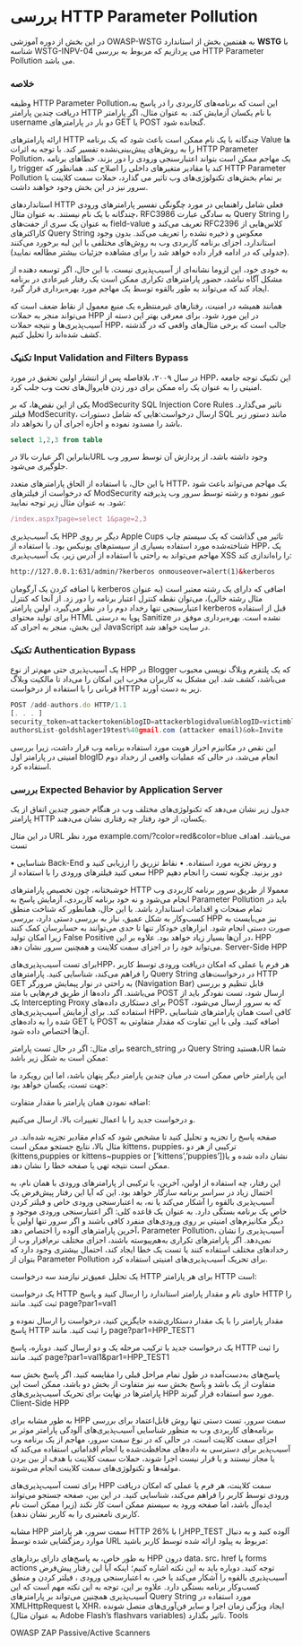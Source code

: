 
# بررسی HTTP Parameter Pollution

در این بخش از دوره آموزشی OWASP-WSTG به هفتمین بخش از استاندارد **WSTG** با شناسه WSTG-INPV-04 می پردازیم که مربوط به بررسی HTTP Parameter Pollution می باشد.

### خلاصه

وظیفه HTTP Parameter Pollution،این است که برنامه‌های کاربردی را در پاسخ به دریافت چندین پارامتر HTTP با نام یکسان آزمایش کند. به عنوان مثال، اگر پارامتر username دو بار در پارامترهای GET یا POST گنجانده شود.

ارائه پارامترهای HTTP چندگانه با یک نام ممکن است باعث شود که یک برنامه Value ها را به روش‌های پیش‌بینی‌نشده تفسیر کند. با توجه به اثرات HTTP Parameter Pollution، یک مهاجم ممکن است بتواند اعتبارسنجی ورودی را دور بزند، خطاهای برنامه را trigger کند یا مقادیر متغیرهای داخلی را اصلاح کند. همانطور که HTTP Parameter Pollution بر تمام بخش‌های تکنولوژی‌های وب تاثیر می گذارد، حملات سمت کلاینت یا سرور نیز در این بخش وجود خواهند داشت.

استانداردهای HTTP فعلی شامل راهنمایی در مورد چگونگی تفسیر پارامترهای ورودی چندگانه با یک نام نیستند. به عنوان مثال، RFC3986 به سادگی عبارت Query String را به عنوان یک سری از جفت‌های field-value تعریف می‌کند و RFC2396 کلاس‌هایی از کاراکترهای Query String معکوس و ذخیره نشده را تعریف می‌کند. بدون وجود استاندارد، اجزای برنامه کاربردی وب به روش‌های مختلفی با این لبه برخورد می‌کنند (‏جدولی که در ادامه قرار داده خواهد شد را برای مشاهده جزئیات بیشتر مطالعه نمایید)‏.

به خودی خود، این لزوما نشانه‌ای از آسیب‌پذیری نیست. با این حال، اگر توسعه دهنده از مشکل آگاه نباشد، حضور پارامترهای تکراری ممکن است یک رفتار غیرعادی در برنامه ایجاد کند که می‌تواند به طور بالقوه توسط یک مهاجم مورد بهره‌برداری قرار گیرد.

همانند همیشه در امنیت، رفتارهای غیرمنتظره یک منبع معمول از نقاط ضعف است که می‌تواند منجر به حملات HPP در این مورد شود. برای معرفی بهتر این دسته از آسیب‌پذیری‌ها و نتیجه حملات HPP، جالب است که برخی مثال‌های واقعی که در گذشته کشف شده‌اند را تحلیل کنیم.
### تکنیک Input Validation and Filters Bypass

در سال ۲۰۰۹، بلافاصله پس از انتشار اولین تحقیق در مورد HPP، این تکنیک توجه جامعه امنیتی را به عنوان یک راه ممکن برای دور زدن فایروال‌های تحت وب جلب کرد.

یکی از این نقص‌ها، که بر ModSecurity SQL Injection Core Rules تاثیر می‌گذارد. فیلتر ModSecurity، ارسال درخواست:هایی که شامل دستورات SQL مانند دستور زیر باشد را مسدود نموده و اجازه اجرای آن را نخواهد داد.

```sql
select 1,2,3 from table
```
بنابراین اگر عبارت بالا درURL وجود داشته باشد، از پردازش آن توسط سرور وب جلوگیری می‌شود.

با این حال، با استفاده از الحاق پارامترهای متعدد HTTP، یک مهاجم می‌تواند باعث شود که درخواست از فیلترهای ModSecurity عبور نموده و رشته توسط سرور وب پذیرفته شود. به عنوان مثال زیر توجه نمایید:

```js
/index.aspx?page=select 1&page=2,3
```

یک آسیب‌پذیری HPP دیگر بر روی Apple Cups تاثیر می گذاشت که یک سیستم چاپ شناخته‌شده مورد استفاده بسیاری از سیستم‌های یونیکس بود. با استفاده از HPP، یک مهاجم می‌تواند به راحتی با استفاده از آدرس زیر، یک آسیب‌پذیری XSS را راه‌اندازی کند:

```html
http://127.0.0.1:631/admin/?kerberos onmouseover=alert(1)&kerberos
```

با اضافه کردن یک آرگومان kerberos اضافی که دارای یک رشته معتبر است (‏به عنوان مثال رشته خالی)‏، می‌توان نقطه کنترل اعتبار برنامه را دور زد. از آنجا که کنترل اعتبارسنجی تنها رخداد دوم را در نظر می‌گیرد، اولین پارامتر kerberos قبل از استفاده برای تولید محتوای HTML پویا به درستی Sanitize نشده است. بهره‌برداری موفق در این بخش، منجر به اجرای کد JavaScript در سایت خواهد شد.
### تکنیک Authentication Bypass

یک آسیب‌پذیری حتی مهم‌تر از نوع HPP در Blogger که یک پلتفرم وبلاگ نویسی محبوب می‌باشد، کشف شد. این مشکل به کاربران مخرب این امکان را می‌داد تا مالکیت وبلاگ قربانی را با استفاده از درخواست HTTP زیر به دست آورند.

```js
POST /add-authors.do HTTP/1.1
[. . . ]
security_token=attackertoken&blogID=attackerblogidvalue&blogID=victimblogidvalue&
authorsList-goldshlager19test%40gmail.com (attacker email)&ok=Invite
```

این نقص در مکانیزم احراز هویت مورد استفاده برنامه وب قرار داشت، زیرا بررسی امنیتی در پارامتر اول blogID انجام می‌شد، در حالی که عملیات واقعی از رخداد دوم استفاده کرد.

### بررسی Expected Behavior by Application Server

جدول زیر نشان می‌دهد که تکنولوژی‌های مختلف وب در هنگام حضور چندین اتفاق از یک پارامتر HTTP یکسان، از خود رفتار چه رفتاری نشان می‌دهند.

در این مثال URL مورد نظر example.com/?color=red&color=blue می‌باشد.
اهداف تست

• شناسایی Back-End و روش تجزیه مورد استفاده.
• نقاط تزریق را ارزیابی کنید و سعی کنید فیلترهای ورودی را با استفاده از HPP دور بزنید.
چگونه تست را انجام دهیم

خوشبختانه، چون تخصیص پارامترهای HTTP معمولا از طریق سرور برنامه کاربردی وب انجام می‌شود و نه خود برنامه کاربردی، آزمایش پاسخ به Parameter Pollution باید در تمام صفحات و اقدامات استاندارد باشد. با این حال، همانطور که شناخت منطق کسب‌وکار به شکل عمیق، نیاز به بررسی دستی دارد، بررسی HPP نیز می‌بایست به صورت دستی انجام شود. ابزارهای خودکار تنها تا حدی می‌توانند به حسابرسان کمک کنند زیرا امکان تولید False Positive در آن‌ها بسیار زیاد خواهد بود. علاوه بر این، HPP می‌تواند خود را در اجزای سمت کلاینت و همچنین سرور نشان دهد.
Server-Side HPP

برای تست آسیب‌پذیری‌هایHPP، هر فرم یا عملی که امکان دریافت ورودی توسط کاربر را فراهم می‌کند، شناسایی کنید. پارامترهای Query String در درخواست‌های HTTP GET به راحتی در نوار پیمایش مرورگر (Navigation Bar) قابل تنظیم و بررسی می‌باشند. اگر داده‌ها از طریق فرم‌هایی با متد POST ارسال شود، تست نفودگر باید از یک Intercepting Proxy برای دستکاری داده‌های POST که به سرور ارسال می‌شود، استفاده کند. برای آزمایش آسیب‌پذیری‌های HPP، کافی است همان پارامترهای شناسایی شده را به داده‌های GET یا POST اضافه کنید. ولی با این تفاوت که مقدار متفاوتی به آن‌ها اختصاص داده شود.

برای مثال: اگر در حال تست پارامتر search_string در Query String هستید،UR شما ممکن است به شکل زیر باشد:

این پارامتر خاص ممکن است در میان چندین پارامتر دیگر پنهان باشد، اما این رویکرد ما جهت تست، یکسان خواهد بود:

اضافه نمودن همان پارامتر با مقدار متفاوت:

و درخواست جدید را با اعمال تغییرات بالا، ارسال می‌کنیم.

صفحه پاسخ را تجزیه و تحلیل کنید تا مشخص شود که کدام مقادیر تجزیه شده‌اند. در مثال بالا، نتایج جستجو ممکن است kittens، puppies، ترکیبی از هر دو (‏kittens,puppies or kittens~puppies or [‘kittens’,’puppies’])‏ نشان داده شده و یا ممکن است نتیجه تهی یا صفحه خطا را نشان دهد.

این رفتار، چه استفاده از اولین، آخرین، یا ترکیبی از پارامترهای ورودی با همان نام، به احتمال زیاد در سراسر برنامه سازگار خواهد بود. این که آیا این رفتار پیش‌فرض یک آسیب‌پذیری بالقوه را آشکار می‌کند یا نه، به اعتبارسنجی ورودی خاص و فیلتر کردن خاص یک برنامه بستگی دارد. به عنوان یک قاعده کلی: اگر اعتبارسنجی ورودی موجود و دیگر مکانیزم‌های امنیتی بر روی ورودی‌های منفرد کافی باشند و اگر سرور تنها اولین یا آخرین پارامترهای آلوده را اختصاص دهد، Parameter Pollution، آسیب‌پذیری را نشان نمی‌دهد. اگر پارامترهای تکراری به‌هم‌پیوسته باشند، اجزای مختلف نرم‌افزار وب از رخدادهای مختلف استفاده ‌کنند یا تست یک خطا ایجاد ‌کند، احتمال بیشتری وجود دارد که بتوان از Parameter Pollution برای تحریک آسیب‌پذیری‌های امنیتی استفاده کرد.

یک تحلیل عمیق‌تر نیازمند سه درخواست HTTP برای هر پارامتر HTTP است:

یک درخواست HTTP حاوی نام و مقدار پارامتر استاندارد را ارسال کنید و پاسخ HTTP را ثبت کنید. مانند page?par1=val1

مقدار پارامتر را با یک مقدار دستکاری‌شده جایگزین کنید، درخواست را ارسال نموده و پاسخ HTTP را ثبت کنید. مانند page?par1=HPP_TEST1

یک درخواست جدید با ترکیب مرحله یک و دو ‏ارسال کنید. دوباره، پاسخ HTTP را ثبت کنید. مانند page?par1=val1&par1=HPP_TEST1

پاسخ‌های به‌دست‌آمده در طول تمام مراحل قبلی را مقایسه کنید. اگر پاسخ بخش سه ‏متفاوت از یک باشد و پاسخ بخش سه ‏نیز متفاوت از بخش دو ‏باشد، ممکن است این پارامترها در نهایت برای تحریک آسیب‌پذیری‌های HPP مورد سو استفاده قرار گیرند.
Client-Side HPP

به طور مشابه برای HPP سمت سرور، تست دستی تنها روش قابل‌اعتماد برای بررسی برنامه‌های کاربردی وب به منظور شناسایی آسیب‌پذیری‌های آلودگی پارامتر موثر بر اجزای سمت کلاینت است. در حالی که در نوع سمت سرور، مهاجم از یک برنامه وب آسیب‌پذیر برای دسترسی به داده‌های محافظت‌شده یا انجام اقداماتی استفاده می‌کند که یا مجاز نیستند و یا قرار نیست اجرا شوند، حملات سمت کلاینت با هدف از بین بردن مولفه‌ها و تکنولوژی‌های سمت کلاینت انجام می‌شوند.

برای تست آسیب‌پذیری‌های HPP سمت کلاینت، هر فرم یا عملی که امکان دریافت ورودی توسط کاربر را فراهم می‌کند، شناسایی کنید. در این بین، صفحه جستجو می‌تواند ایده‌آل باشد، اما صفحه ورود به سیستم ممکن است کار نکند (‏زیرا ممکن است نام کاربری نامعتبری را به کاربر نشان ندهد)‏.

مشابه HPP سمت سرور، هر پارامتر HTTP را با %26HPP_TEST آلوده کنید و به دنبال موارد رمزگشایی شده توسط URL مربوط به پیلود ارائه شده توسط کاربر باشید:

به طور خاص، به پاسخ‌های دارای بردارهای HPP درون data، src، href یا forms actions توجه کنید. دوباره باید به این نکته اشاره کنیم؛ اینکه آیا این رفتار پیش‌فرض آسیب‌پذیری بالقوه را آشکار می‌کند یا خیر، به اعتبارسنجی ورودی ، فیلتر کردن و منطق کسب‌وکار برنامه بستگی دارد. علاوه بر این، توجه به این نکته مهم است که این آسیب‌پذیری همچنین می‌تواند بر پارامترهای Query String مورد استفاده در XMLHttpRequest یا XHR، ایجاد ویژگی زمان اجرا و سایر فن‌آوری‌های متصل شونده (به عنوان مثال Adobe Flash’s flashvars variables) تاثیر بگذارد.
Tools

OWASP ZAP Passive/Active Scanners
